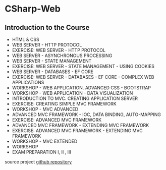 # CSharp-Web

## Introduction to the Course


- HTML & CSS
- WEB SERVER - HTTP PROTOCOL
- EXERCISE: WEB SERVER - HTTP PROTOCОL
- WEB SERVER - ASYNCHRONOUS PROCESSING
- WEB SERVER - STATE MANAGEMENT
- EXERCISE: WEB SERVER - STATE MANAGEMENT - USING COOKIES
- WEB SERVER - DATABASES - EF CORE 
- EXERCISE: WEB SERVER - DATABASES - EF CORE -  COMPLEX WEB APPLICATIONS
- WORKSHOP - WEB APPLICATION. ADVANCED CSS - BOOTSTRAP
- WORKSHOP - WEB APPLICATION - DATA VISUALIZATION
- INTRODUCTION TO MVC. CREATING APPLICATION SERVER
- EXERCISE: CREATING SIMPLE MVC FRAMEWORK
- WORKSHOP - MVC ADVANCED
- ADVANCED MVC FRAMEWORK - IOC, DATA BINDING, AUTO-MAPPING
- EXERCISE: ADVANCED MVC FRAMEWORK
- ADVANCED MVC FRAMEWORK - EXTENDING MVC FRAMEWORK
- EXERCISE: ADVANCED MVC FRAMEWORK - EXTENDING MVC FRAMEWORK
- WORKSHOP - MVC EXTENDED
- WORKSHOP
- EXAM PREPARATION I, II , III

source project [github repository](https://github.com/SoftUni-CSharp-Web-Development/SIS)
